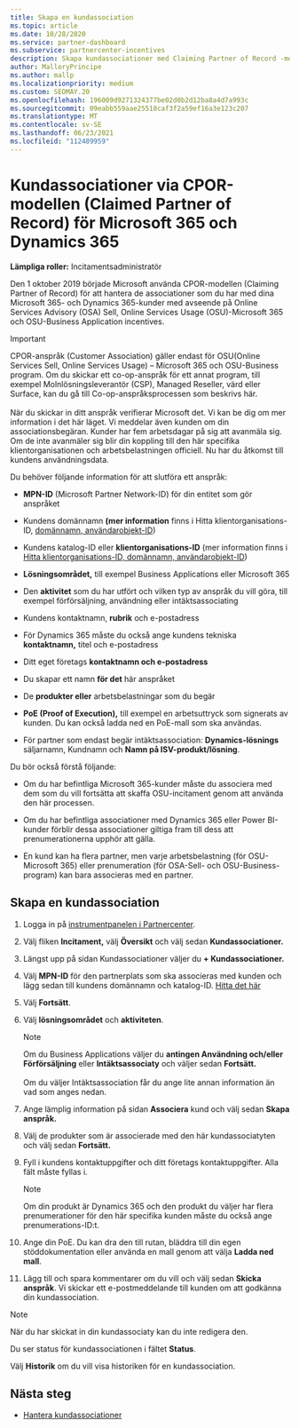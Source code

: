 ```yaml
---
title: Skapa en kundassociation
ms.topic: article
ms.date: 10/28/2020
ms.service: partner-dashboard
ms.subservice: partnercenter-incentives
description: Skapa kundassociationer med Claiming Partner of Record -modellen (CPOR). Hjälper till att hantera försäljning, användning och incitament för Microsoft 365 & Dynamics 365-kunder.
author: MalloryPrincipe
ms.author: mallp
ms.localizationpriority: medium
ms.custom: SEOMAY.20
ms.openlocfilehash: 196009d9271324377be02d0b2d12ba8a4d7a993c
ms.sourcegitcommit: 09eabb559aae25518caf3f2a59ef16a3e123c207
ms.translationtype: MT
ms.contentlocale: sv-SE
ms.lasthandoff: 06/23/2021
ms.locfileid: "112489959"
---
```

# <a name="customer-associations-via-the-claimed-partner-of-record-cpor-model-for-microsoft-365-and-dynamics-365"></a>Kundassociationer via CPOR-modellen (Claimed Partner of Record) för Microsoft 365 och Dynamics 365


**Lämpliga roller:** Incitamentsadministratör

Den 1 oktober 2019 började Microsoft använda CPOR-modellen (Claiming Partner of Record) för att hantera de associationer som du har med dina Microsoft 365- och Dynamics 365-kunder med avseende på Online Services Advisory (OSA) Sell, Online Services Usage (OSU)-Microsoft 365 och OSU-Business Application incentives.

>[!Important]
> CPOR-anspråk (Customer Association) gäller endast för OSU(Online Services Sell, Online Services Usage) – Microsoft 365 och OSU-Business program. Om du skickar ett co-op-anspråk för ett annat program, till exempel Molnlösningsleverantör (CSP), Managed Reseller, värd eller Surface, kan du gå till Co-op-anspråksprocessen som beskrivs här. <br><br>När du skickar in ditt anspråk verifierar Microsoft det. Vi kan be dig om mer information i det här läget. Vi meddelar även kunden om din associationsbegäran. Kunder har fem arbetsdagar på sig att avanmäla sig. Om de inte avanmäler sig blir din koppling till den här specifika klientorganisationen och arbetsbelastningen officiell. Nu har du åtkomst till kundens användningsdata. 

Du behöver följande information för att slutföra ett anspråk:

- **MPN-ID** (Microsoft Partner Network-ID) för din entitet som gör anspråket

- Kundens domännamn **(mer information** finns i Hitta klientorganisations-ID, [domännamn, användarobjekt-ID](find-ids-and-domain-names.md))

- Kundens katalog-ID eller **klientorganisations-ID** (mer information finns i [Hitta klientorganisations-ID, domännamn, användarobjekt-ID](find-ids-and-domain-names.md)) 

- **Lösningsområdet,** till exempel Business Applications eller Microsoft 365

- Den **aktivitet** som du har utfört och vilken typ av anspråk du vill göra, till exempel förförsäljning, användning eller intäktsassociating

- Kundens kontaktnamn, **rubrik** och e-postadress

- För Dynamics 365 måste du också ange kundens tekniska **kontaktnamn,** titel och e-postadress

- Ditt eget företags **kontaktnamn och e-postadress**

- Du skapar ett namn **för det** här anspråket

- De **produkter eller** arbetsbelastningar som du begär

- **PoE (Proof of Execution),** till exempel en arbetsuttryck som signerats av kunden. Du kan också ladda ned en PoE-mall som ska användas.

- För partner som endast begär intäktsassociation: **Dynamics-lösnings** säljarnamn, Kundnamn och **Namn på ISV-produkt/lösning**.  

Du bör också förstå följande:

- Om du har befintliga Microsoft 365-kunder måste du associera med dem som du vill fortsätta att skaffa OSU-incitament genom att använda den här processen.

- Om du har befintliga associationer med Dynamics 365 eller Power BI-kunder förblir dessa associationer giltiga fram till dess att prenumerationerna upphör att gälla.

- En kund kan ha flera partner, men varje arbetsbelastning (för OSU-Microsoft 365) eller prenumeration (för OSA-Sell- och OSU-Business-program) kan bara associeras med en partner.

## <a name="create-a-customer-association"></a>Skapa en kundassociation

1. Logga in på [instrumentpanelen i Partnercenter](https://partner.microsoft.com/dashboard/).

2. Välj fliken **Incitament,** välj **Översikt** och välj sedan **Kundassociationer.**

3. Längst upp på sidan Kundassociationer väljer du **+ Kundassociationer.**

4. Välj **MPN-ID** för den partnerplats som ska associeras med kunden och lägg sedan till kundens domännamn och katalog-ID. [Hitta det här](find-ids-and-domain-names.md)

5. Välj **Fortsätt**.

6. Välj **lösningsområdet** och **aktiviteten**. 

   >[!Note]
   >
   >Om du Business Applications väljer du **antingen Användning och/eller Förförsäljning** eller **Intäktsassociaty** och väljer sedan **Fortsätt.** 
   <br><br>Om du väljer Intäktsassociation får du ange lite annan information än vad som anges nedan.

7. Ange lämplig information på sidan **Associera** kund och välj sedan **Skapa anspråk.**

8. Välj de produkter som är associerade med den här kundassociatyten och välj sedan **Fortsätt.**

9. Fyll i kundens kontaktuppgifter och ditt företags kontaktuppgifter. Alla fält måste fyllas i. 

   >[!NOTE]
   >Om din produkt är Dynamics 365 och den produkt du väljer har flera prenumerationer för den här specifika kunden måste du också ange prenumerations-ID:t.

10. Ange din PoE. Du kan dra den till rutan, bläddra till din egen stöddokumentation eller använda en mall genom att välja **Ladda ned mall**. 

11. Lägg till och spara kommentarer om du vill och välj sedan **Skicka anspråk**. Vi skickar ett e-postmeddelande till kunden om att godkänna din kundassociation.

   >[!NOTE]
   >När du har skickat in din kundassociaty kan du inte redigera den.

Du ser status för kundassociationen i fältet **Status**.

Välj **Historik** om du vill visa historiken för en kundassociation.

## <a name="next-steps"></a>Nästa steg

- [Hantera kundassociationer](incentives-manage-customer-associations.md)